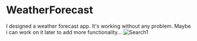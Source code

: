 # WeatherForecast
I designed a weather forecast app. It's working without any problem. Maybe i can work on it later to add more functionality...
![Search1](https://user-images.githubusercontent.com/59180837/189933693-37e44809-29cf-4b12-a290-ffd6d0e3500d.JPG)
